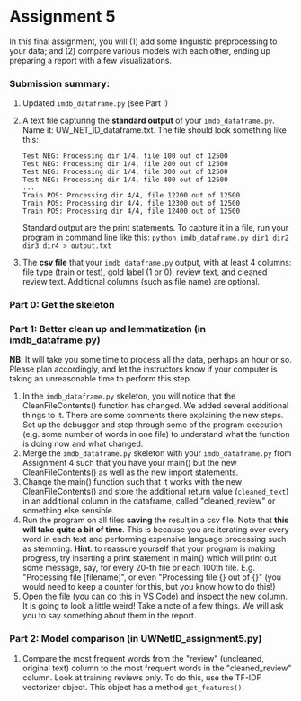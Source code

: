 # Assignment 5

In this final assignment, you will (1) add some linguistic preprocessing to your data; and (2) compare various models with each other, ending up preparing a report with a few visualizations.

### Submission summary:
1. Updated `imdb_dataframe.py` (see Part I)

2. A text file capturing the **standard output** of your `imdb_dataframe.py`. Name it: UW_NET_ID_dataframe.txt. The file should look something like this:
    ```
    Test NEG: Processing dir 1/4, file 100 out of 12500
    Test NEG: Processing dir 1/4, file 200 out of 12500
    Test NEG: Processing dir 1/4, file 300 out of 12500
    Test NEG: Processing dir 1/4, file 400 out of 12500
    ...
    Train POS: Processing dir 4/4, file 12200 out of 12500
    Train POS: Processing dir 4/4, file 12300 out of 12500
    Train POS: Processing dir 4/4, file 12400 out of 12500
    ```
    Standard output are the print statements. To capture it in a file, run your program in command line like this: 
    `python imdb_dataframe.py dir1 dir2 dir3 dir4 > output.txt`

4. The **csv file** that your `imdb_dataframe.py` output, with at least 4 columns: file type (train or test), gold label (1 or 0), review text, and cleaned review text. Additional columns (such as file name) are optional.

### Part 0: Get the skeleton

### Part 1: Better clean up and lemmatization (in imdb_dataframe.py)

**NB**: It will take you some time to process all the data, perhaps an hour or so. Please plan accordingly, and let the instructors know if your computer is taking an unreasonable time to perform this step.
1. In the `imdb_dataframe.py` skeleton, you will notice that the CleanFileContents() function has changed. We added several additional things to it. There are some comments there explaining the new steps. Set up the debugger and step through some of the program execution (e.g. some number of words in one file) to understand what the function is doing now and what changed.
2. Merge the  `imdb_dataframe.py` skeleton with your `imdb_dataframe.py` from Assignment 4 such that you have your main() but the new CleanFileContents() as well as the new import statements. 
3. Change the main() function such that it works with the new CleanFileContents() and store the additional return value (`cleaned_text`) in an additional column in the dataframe, called "cleaned_review" or something else sensible.
4. Run the program on all files **saving** the result in a csv file. Note that **this will take quite a bit of time**. This is because you are iterating over every word in each text and performing expensive language processing such as stemming. **Hint**: to reassure yourself that your program is making progress, try inserting a print statement in main() which will print out some message, say, for every 20-th file or each 100th file. E.g. "Processing file [filename]", or even "Processing file {} out of {}" (you would need to keep a counter for this, but you know how to do this!)
5. Open the file (you can do this in VS Code) and inspect the new column. It is going to look a little weird! Take a note of a few things. We will ask you to say something about them in the report.


### Part 2: Model comparison (in UWNetID_assignment5.py)
1. Compare the most frequent words from the "review" (uncleaned, original text) column to the most frequent words in the "cleaned_review" column. Look at training reviews only. To do this, use the TF-IDF vectorizer object. This object has a method `get_features()`.
